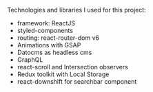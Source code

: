 Technologies and libraries I used for this project:
- framework: ReactJS
- styled-components
- routing: react-router-dom v6
- Animations with GSAP
- Datocms as headless cms
- GraphQL
- react-scroll and Intersection observers
- Redux toolkit with Local Storage
- react-downshift for searchbar component
